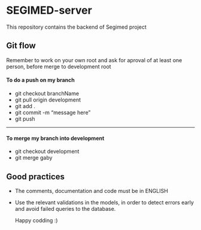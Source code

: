 # SEGIMED-server
This repository contains the backend of Segimed project


## Git flow
Remember to work on your own root and ask for aproval of at least one person, before merge to development root

#### To do a push on my branch
- git checkout branchName
- git pull origin development
- git add .
- git commit -m “message here”
- git push

----------
#### To merge my branch into development
- git checkout development
- git merge gaby

## Good practices

 * The comments, documentation and code must be in ENGLISH
 * Use the relevant validations in the models, in order to detect errors early and avoid failed queries to the database.
 
   
   Happy codding :)
